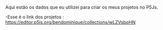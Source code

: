 Aqui estão os dados que eu utilizei para criar os meus projetos no P5Js.

-Esse é o link dos projetos : https://editor.p5js.org/bendominique/collections/wLZVsboHN
